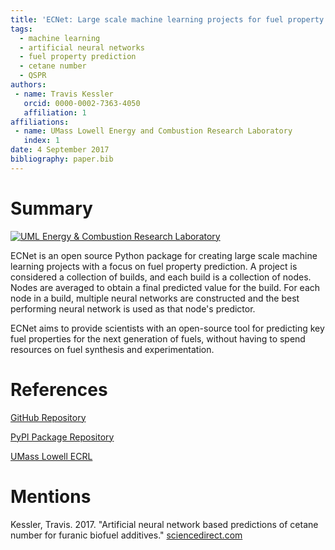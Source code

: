 ```yaml
---
title: 'ECNet: Large scale machine learning projects for fuel property prediction'
tags:
  - machine learning
  - artificial neural networks
  - fuel property prediction
  - cetane number
  - QSPR
authors:
 - name: Travis Kessler
   orcid: 0000-0002-7363-4050
   affiliation: 1
affiliations:
 - name: UMass Lowell Energy and Combustion Research Laboratory
   index: 1
date: 4 September 2017
bibliography: paper.bib
---
```


# Summary

[![UML Energy & Combustion Research Laboratory](http://faculty.uml.edu/Hunter_Mack/uploads/9/7/1/3/97138798/1481826668_2.png)](http://faculty.uml.edu/Hunter_Mack/)

ECNet is an open source Python package for creating large scale machine learning projects with a focus on fuel property prediction. A project is considered a collection of builds, and each build is a collection of nodes. Nodes are averaged to obtain a final predicted value for the build. For each node in a build, multiple neural networks are constructed and the best performing neural network is used as that node's predictor.

ECNet aims to provide scientists with an open-source tool for predicting key fuel properties for the next generation of fuels, without having to spend resources on fuel synthesis and experimentation.


# References

[GitHub Repository](https://github.com/TJKessler/ECNet)

[PyPI Package Repository](https://pypi.python.org/pypi/ecnet/)

[UMass Lowell ECRL](http://faculty.uml.edu/Hunter_Mack/)

# Mentions

Kessler, Travis. 2017. "Artificial neural network based predictions of cetane number for furanic biofuel additives." [sciencedirect.com](http://www.sciencedirect.com/science/article/pii/S0016236117307068?via%3Dihub)
